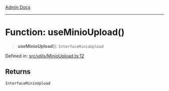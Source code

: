 [Admin Docs](/)

***

# Function: useMinioUpload()

> **useMinioUpload**(): `InterfaceMinioUpload`

Defined in: [src/utils/MinioUpload.ts:12](https://github.com/PalisadoesFoundation/talawa-admin/blob/main/src/utils/MinioUpload.ts#L12)

## Returns

`InterfaceMinioUpload`
